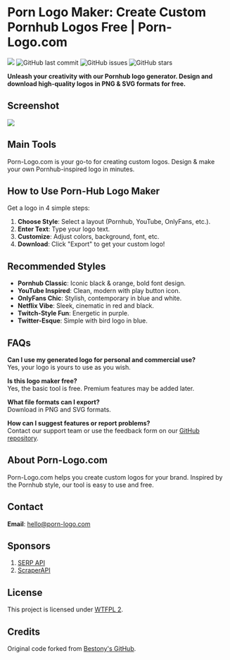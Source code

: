 # Porn Logo Maker: Create Custom Pornhub Logos Free | Porn-Logo.com

![](https://img.shields.io/badge/Deployed%20on-Vercel-9cf) ![GitHub last commit](https://img.shields.io/github/last-commit/expertbeacon/pornlogo.svg) ![GitHub issues](https://img.shields.io/github/issues/expertbeacon/pornlogo.svg) ![GitHub stars](https://img.shields.io/github/stars/expertbeacon/pornlogo.svg?style=social)

**Unleash your creativity with our Pornhub logo generator. Design and download high-quality logos in PNG & SVG formats for free.**

## Screenshot

![](https://i.loli.net/2019/03/24/5c96e02e97aff.png)

## Main Tools

Porn-Logo.com is your go-to for creating custom logos. Design & make your own Pornhub-inspired logo in minutes.

## How to Use Porn-Hub Logo Maker

Get a logo in 4 simple steps:
1. **Choose Style**: Select a layout (Pornhub, YouTube, OnlyFans, etc.).
2. **Enter Text**: Type your logo text.
3. **Customize**: Adjust colors, background, font, etc.
4. **Download**: Click "Export" to get your custom logo!

## Recommended Styles

- **Pornhub Classic**: Iconic black & orange, bold font design.
- **YouTube Inspired**: Clean, modern with play button icon.
- **OnlyFans Chic**: Stylish, contemporary in blue and white.
- **Netflix Vibe**: Sleek, cinematic in red and black.
- **Twitch-Style Fun**: Energetic in purple.
- **Twitter-Esque**: Simple with bird logo in blue.

## FAQs

**Can I use my generated logo for personal and commercial use?**  
Yes, your logo is yours to use as you wish.

**Is this logo maker free?**  
Yes, the basic tool is free. Premium features may be added later.

**What file formats can I export?**  
Download in PNG and SVG formats.

**How can I suggest features or report problems?**  
Contact our support team or use the feedback form on our [GitHub repository](https://github.com/expertbeacon/pornlogo).

## About Porn-Logo.com

Porn-Logo.com helps you create custom logos for your brand. Inspired by the Pornhub style, our tool is easy to use and free.

## Contact

**Email**: hello@porn-logo.com

## Sponsors

1. [SERP API](https://serp.ing)
2. [ScraperAPI](https://scraperapi.com)

## License

This project is licensed under [WTFPL 2](LICENSE).

## Credits

Original code forked from [Bestony's GitHub](https://github.com/bestony).
